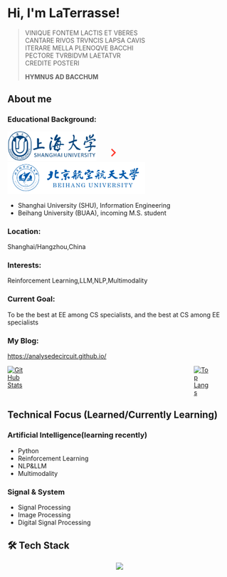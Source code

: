 

# Hi, I'm LaTerrasse!


> VINIQUE FONTEM LACTIS ET VBERES  
> CANTARE RIVOS  TRVNCIS LAPSA CAVIS  
> ITERARE MELLA PLENOQVE BACCHI  
> PECTORE TVRBIDVM LAETATVR  
> CREDITE POSTERI
>  
> **HYMNUS AD BACCHUM**

## About me


### **Educational Background**:
  
<p>
  <img src="https://raw.githubusercontent.com/AnalyseDeCircuit/AnalyseDeCircuit/main/shulogo.svg" width="200" alt="SHU"/>
  <svg width="36" height="36" viewBox="0 0 24 24" fill="#ff3b30" style="margin:0 1rem;">
    <path d="M8.59 16.59L13.17 12 8.59 7.41 10 6l6 6-6 6-1.41-1.41z"/>
  </svg>
  <img src="https://raw.githubusercontent.com/AnalyseDeCircuit/AnalyseDeCircuit/main/buaalogo.svg" width="310" alt="BUAA"/>
</p>

  - Shanghai University (SHU), Information Engineering 
  - Beihang University (BUAA), incoming M.S. student
### **Location**:  
  Shanghai/Hangzhou,China
### **Interests**:  
  Reinforcement Learning,LLM,NLP,Multimodality
### **Current Goal**:  
  To be the best at EE among CS specialists, and the best at CS among EE specialists
### **My Blog**:  
  https://analysedecircuit.github.io/

<div style="display: flex; justify-content: space-between; width: 100%;">
  <a href="https://github.com/AnalyseDeCircuit">
    <img 
      src="https://github-readme-stats.vercel.app/api?username=AnalyseDeCircuit&theme=radical"
      alt="GitHub Stats"
      style="width: 43%; height: auto; display: block;" 
    />
  </a>
  <a href="https://github.com/AnalyseDeCircuit">
    <img
      src="https://github-readme-stats.vercel.app/api/top-langs/?username=AnalyseDeCircuit&layout=compact&cache_seconds=0"
      alt="Top Langs"
      style="width: 47%; height: auto; display: block;" 
    />
  </a>
</div>

##  Technical Focus (Learned/Currently Learning)   
###  Artificial Intelligence(learning recently)
  - Python
  - Reinforcement Learning
  - NLP&LLM
  - Multimodality

###  Signal & System
  - Signal Processing
  - Image Processing
  - Digital Signal Processing





## 🛠 Tech Stack
<p align="center">
  <a href="https://skillicons.dev">
    <img src="https://skillicons.dev/icons?i=c,cs,cpp,bash,python,anaconda,git,linux,latex,unity,vscode" />
  </a>
</p>

<!---
AnalyseDeCircuit/AnalyseDeCircuit is a ✨ special ✨ repository because its `README.md` (this file) appears on your GitHub profile.
You can click the Preview link to take a look at your changes.
--->
